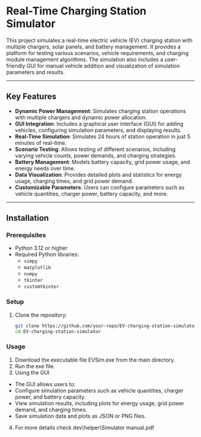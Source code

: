 # Real-Time Charging Station Simulator

This project simulates a real-time electric vehicle (EV) charging station with multiple chargers, solar panels, and battery management. It provides a platform for testing various scenarios, vehicle requirements, and charging module management algorithms. The simulation also includes a user-friendly GUI for manual vehicle addition and visualization of simulation parameters and results.

---

## **Key Features**
- **Dynamic Power Management**: Simulates charging station operations with multiple chargers and dynamic power allocation.
- **GUI Integration**: Includes a graphical user interface (GUI) for adding vehicles, configuring simulation parameters, and displaying results.
- **Real-Time Simulation**: Simulates 24 hours of station operation in just 5 minutes of real-time.
- **Scenario Testing**: Allows testing of different scenarios, including varying vehicle counts, power demands, and charging strategies.
- **Battery Management**: Models battery capacity, grid power usage, and energy needs over time.
- **Data Visualization**: Provides detailed plots and statistics for energy usage, charging times, and grid power demand.
- **Customizable Parameters**: Users can configure parameters such as vehicle quantities, charger power, battery capacity, and more.

---

## **Installation**

### **Prerequisites**
- Python 3.12 or higher
- Required Python libraries:
  - `simpy`
  - `matplotlib`
  - `numpy`
  - `tkinter`
  - `customtkinter`


### **Setup**
1. Clone the repository:
   ```bash
   git clone https://github.com/your-repo/EV-charging-station-simulator.git
   cd EV-charging-station-simulator

### **Usage**
1. Download the executable file EVSim.exe from the main directory.
2. Run the exe file.
3. Using the GUI
  - The GUI allows users to:
  - Configure simulation parameters such as vehicle quantities, charger power, and battery capacity.
  - View simulation results, including plots for energy usage, grid power demand, and charging times.
  - Save simulation data and plots as JSON or PNG files.
4. For more details check dev\helper\Simulator manual.pdf
